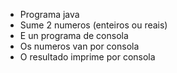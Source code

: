 - Programa java
- Sume 2 numeros (enteiros ou reais)
- E un programa de consola
- Os numeros van por consola
- O resultado imprime por consola